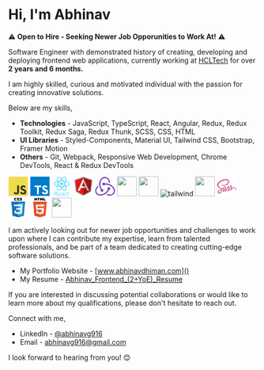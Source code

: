 # Hi, I'm Abhinav
<!-- 
<img src="https://komarev.com/ghpvc/?username=abhinavg916&label=Profile%20views&color=0e75b6&style=flat" alt="abhinavg916" />
 -->
<!--
Software Engineer with demonstrated history of creating, developing and deploying frontend web applications, currently
working at [**HCLTech**](https://www.hcltech.com/). Skilled in JavaScript,  TypeScript, Reactjs, Redux/Redux Saga/Redux Toolkit, and Webpack. I am a curious, passionate and self-motivated individual. Apart from technical, am an effective team player who brings energy,
enthusiasm & humor to motivate team members to achieve their best potential.

Always keen to learn new technologies and develop creative solutions. Ability to grasp new technical concepts quickly and utilize them correctly in order to get the best results.

I enjoy working on challenging projects which makes differences.
-->

⚠ **Open to Hire - Seeking Newer Job Opporunities to Work At!** ⚠ 


Software Engineer with demonstrated history of creating, developing and deploying frontend web applications, currently
working at [HCLTech](https://www.hcltech.com/) for over **2 years and 6 months.**  

I am highly skilled, curious and motivated individual with the passion for creating innovative solutions.

Below are my skills, 

- **Technologies** - JavaScript, TypeScript, React, Angular, Redux, Redux Toolkit, Redux Saga, Redux Thunk, SCSS, CSS, HTML
- **UI Libraries** - Styled-Components, Material UI, Tailwind CSS, Bootstrap, Framer Motion
- **Others** - Git, Webpack, Responsive Web Development, Chrome DevTools, React & Redux DevTools


<!-- Apart from technical, am an effective team player who brings energy, enthusiasm & humor to motivate team members to achieve their best potential. -->

<!-- I am always keen and curious to learn new technologies and develop creative solutions. I have the proven ability to grasp new technical concepts quickly and utilize them correctly in order to get the best results. -->

<!--
- [StopStalk - @abhinavg916](https://www.stopstalk.com/user/profile/abhinavg916)
-->
<!--
⚡ Fun Facts

- I neither drink tea nor coffee 😉
-->
<!--
- I code in Light theme 😎
- I write with Left hand 👈
-->

<!--
Below are my Online Programming Profiles:

<a href="https://www.leetcode.com/abhinavg916" target="blank"><img align="center" src="https://raw.githubusercontent.com/rahuldkjain/github-profile-readme-generator/master/src/images/icons/Social/leet-code.svg" alt="abhinavg916" height="30" width="40" /></a>
<a href="https://www.hackerrank.com/abhinavg916" target="blank"><img align="center" src="https://raw.githubusercontent.com/rahuldkjain/github-profile-readme-generator/master/src/images/icons/Social/hackerrank.svg" alt="abhinavg916" height="30" width="40" /></a>
<a href="https://auth.geeksforgeeks.org/user/abhinavg916" target="blank"><img align="center" src="https://raw.githubusercontent.com/rahuldkjain/github-profile-readme-generator/master/src/images/icons/Social/geeks-for-geeks.svg" alt="abhinavg916" height="30" width="40" /></a>
<a href="https://www.codechef.com/users/abhinavg916" target="blank"><img align="center" src="https://cdn.jsdelivr.net/npm/simple-icons@3.1.0/icons/codechef.svg" alt="abhinavg916" height="30" width="40" /></a>
-->

<!-- ## Technical Skills -->


<!-- **Problem Solving** -->

<!-- <p>
<img src="https://raw.githubusercontent.com/devicons/devicon/master/icons/java/java-original.svg" alt="java" width="40" height="40"/>
<img src="https://raw.githubusercontent.com/devicons/devicon/master/icons/cplusplus/cplusplus-original.svg" alt="cpp" width="40" height="40"/>
<img src="https://raw.githubusercontent.com/devicons/devicon/master/icons/thealgorithms/thealgorithms-original.svg" alt="algo" width="40" height="40"/>
</p> -->

<!-- **Frontend Web Development** -->

<p>
<img src="https://raw.githubusercontent.com/devicons/devicon/master/icons/javascript/javascript-original.svg" alt="javascript" width="40" height="40"/>
<img src="https://raw.githubusercontent.com/devicons/devicon/master/icons/typescript/typescript-original.svg" alt="typescript" width="40" height="40"/>  
<img src="https://raw.githubusercontent.com/devicons/devicon/master/icons/react/react-original-wordmark.svg" alt="reactjs" width="40" height="40"/>
<img src="https://raw.githubusercontent.com/devicons/devicon/master/icons/angularjs/angularjs-original.svg" alt="angular" width="40" height="40"/>
<!-- <img src="https://raw.githubusercontent.com/devicons/devicon/master/icons/nextjs/nextjs-original.svg" alt="nextjs" width="40" height="40"/> -->
<img src="https://raw.githubusercontent.com/devicons/devicon/master/icons/redux/redux-original.svg" alt="redux" width="40" height="40"/>  
<!-- <img src="https://cdn.jsdelivr.net/gh/devicons/devicon/icons/storybook/storybook-original.svg" width="40" height="40" /> -->
<img src="https://cdn.jsdelivr.net/gh/devicons/devicon/icons/webpack/webpack-original.svg" width="40" height="40" />
<img src="https://cdn.jsdelivr.net/gh/devicons/devicon/icons/materialui/materialui-original.svg" width="40" height="40" />
<img src="https://www.vectorlogo.zone/logos/tailwindcss/tailwindcss-icon.svg" alt="tailwind" width="40" height="40"/> 
<img src="https://cdn.jsdelivr.net/gh/devicons/devicon/icons/bootstrap/bootstrap-original.svg" width="40" height="40" />
<img src="https://raw.githubusercontent.com/devicons/devicon/master/icons/sass/sass-original.svg" alt="sass" width="40" height="40"/>  
<img src="https://raw.githubusercontent.com/devicons/devicon/master/icons/css3/css3-original-wordmark.svg" alt="css3" width="40" height="40"/>
<img src="https://raw.githubusercontent.com/devicons/devicon/master/icons/html5/html5-original-wordmark.svg" alt="html5" width="40" height="40"/>
<img src="https://cdn.jsdelivr.net/gh/devicons/devicon/icons/git/git-original.svg" width="40" height="40" />
<!-- <img src="https://www.vectorlogo.zone/logos/jestjsio/jestjsio-icon.svg" alt="jest" width="40" height="40"/> -->
</p>       

<!-- **Backend Web Development** -->
<!-- 
<p>
<img src="https://raw.githubusercontent.com/devicons/devicon/master/icons/nodejs/nodejs-original-wordmark.svg" alt="nodejs" width="40" height="40"/>
<img src="https://raw.githubusercontent.com/devicons/devicon/master/icons/spring/spring-original.svg" alt="springboot" width="40" height="40"/>  
<img src="https://raw.githubusercontent.com/devicons/devicon/master/icons/express/express-original-wordmark.svg" alt="express" width="40" height="40"/>
<img src="https://cdn.jsdelivr.net/gh/devicons/devicon/icons/firebase/firebase-plain-wordmark.svg" width="40" height="40" />
<img src="https://raw.githubusercontent.com/devicons/devicon/master/icons/mongodb/mongodb-original-wordmark.svg" alt="mongodb" width="40" height="40"/>
<img src="https://raw.githubusercontent.com/devicons/devicon/master/icons/postgresql/postgresql-original-wordmark.svg" alt="postgresql" width="40" height="40"/>
<img src="https://www.vectorlogo.zone/logos/graphql/graphql-icon.svg" alt="graphql" width="40" height="40"/>
</p> -->

<!-- **DevOps & Cloud** -->

<p>
<!-- <img src="https://raw.githubusercontent.com/devicons/devicon/master/icons/amazonwebservices/amazonwebservices-original.svg" alt="aws" width="40" height="40"/> -->
<!-- <img src="https://raw.githubusercontent.com/devicons/devicon/master/icons/docker/docker-original-wordmark.svg" alt="docker" width="40" height="40"/> -->
<!-- <img src="https://raw.githubusercontent.com/devicons/devicon/master/icons/nginx/nginx-original.svg" alt="nginx" width="40" height="40"/> -->
<!-- <img src="https://raw.githubusercontent.com/devicons/devicon/master/icons/amazonwebservices/amazonwebservices-original-wordmark.svg" alt="aws" width="40" height="40"/> -->
</p>
  
<!-- **Machine Learning** -->

<p>
<!-- <img src="https://raw.githubusercontent.com/devicons/devicon/master/icons/python/python-original.svg" alt="python" width="40" height="40"/> -->  
</p>

<!-- **Big Data** -->

<p>
  
</p>

<!-- **Mobile App Development** -->

<p>

</p>


<!-- ### GitHub Stats -->

<!-- <p><img align="left" src="https://github-readme-stats.vercel.app/api/top-langs?username=abhinavg916&show_icons=true&locale=en&layout=compact" alt="abhinavg916" /></p>
<p>&nbsp;<img align="center" src="https://github-readme-stats.vercel.app/api?username=abhinavg916&show_icons=true&locale=en" alt="abhinavg916" /></p>
<img height="180em" src="https://github-readme-stats.vercel.app/api?username=abhinavg916&show_icons=true&hide_border=true&&count_private=true&include_all_commits=true" />
<img height="180em" src="https://github-readme-stats.vercel.app/api/top-langs/?username=abhinavg916&exclude_repo=KNN-Image-Classification&show_icons=true&hide_border=true&layout=compact&langs_count=8"/> -->


<!-- 
<p><img align="center" src="https://github-readme-streak-stats.herokuapp.com/?user=abhinavg916&" alt="abhinavg916" /></p> -->



<!-- <p align="left"> <a href="https://github.com/ryo-ma/github-profile-trophy"><img src="https://github-profile-trophy.vercel.app/?username=abhinavg916" alt="abhinavg916" /></a> </p> -->


I am actively looking out for newer job opportunities and challenges to work upon where I can contribute my expertise, 
learn from talented professionals, and be part of a team dedicated to creating cutting-edge software solutions.

- My Portfolio Website - [www.abhinavdhiman.com]()
- My Resume - [Abhinav_Frontend_(2+YoE)_Resume]()

If you are interested in discussing potential collaborations or would like to learn more about my qualifications, please don't hesitate to reach out. 

Connect with me,

- LinkedIn - [@abhinavg916](https://www.linkedin.com/in/abhinavg916/)
- Email - [abhinavg916@gmail.com](abhinavg916@gmail.com)

I look forward to hearing from you! 😊
<!-- <a href="https://linkedin.com/in/abhinavg916" target="blank"><img align="center" src="https://raw.githubusercontent.com/rahuldkjain/github-profile-readme-generator/master/src/images/icons/Social/linked-in-alt.svg" alt="abhinavg916" height="15" width="15" /></a> -->
